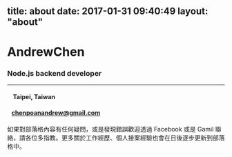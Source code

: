 title: about
date: 2017-01-31 09:40:49
layout: "about"
---

# AndrewChen

### Node.js backend developer

*****

#### <i class="fa fa-map-marker" aria-hidden="true"></i> &nbsp;&nbsp;&nbsp; Taipei, Taiwan
#### <i class="fa fa-envelope" aria-hidden="true"></i> &nbsp;&nbsp; chenpoanandrew@gmail.com

如果對部落格內容有任何疑問，或是發現錯誤歡迎透過 Facebook 或是 Gamil 聯絡，請各位多指教。更多關於工作經歷、個人接案經驗也會在日後逐步更新到部落格中。
